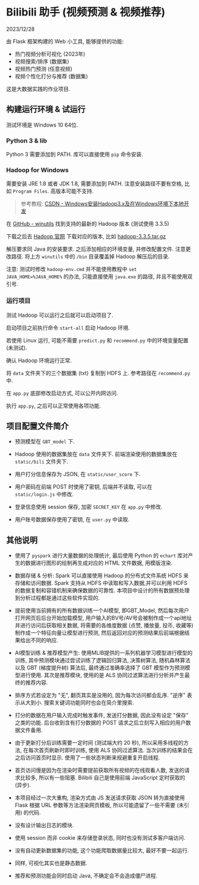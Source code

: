 # Bilibili 助手 (视频预测 & 视频推荐)

2023/12/28

由 Flask 框架构建的 Web 小工具, 能够提供的功能:
- 热门视频分析可视化 (2023年)
- 视频搜索/排序 (数据集)
- 视频热门预测 (任意视频)
- 视频个性化打分与推荐 (数据集)

这是大数据实践的作业项目.

## 构建运行环境 & 试运行

测试环境是 Windows 10 64位.

### Python 3 & lib
Python 3 需要添加到 PATH. 库可以直接使用 `pip` 命令安装.

### Hadoop for Windows
需要安装 JRE 1.8 或者 JDK 1.8, 需要添加到 PATH. 注意安装路径不要有空格, 比如 `Program Files`. 高版本可能不支持.

> 参考教程: [CSDN - Windows安装Hadoop3.x及在Windows环境下本地开发](https://blog.csdn.net/qq_38628046/article/details/124217768)

在 [GitHub - winutils](https://github.com/cdarlint/winutils/tree/master) 找到支持的最新的 Hadoop 版本 (测试使用 3.3.5)

下载之后去 [Hadoop 官网](https://archive.apache.org/dist/hadoop/common/) 下载对应的版本, 比如 [hadoop-3.3.5.tar.gz](https://archive.apache.org/dist/hadoop/common/hadoop-3.3.5/hadoop-3.3.5.tar.gz)

解压要求同 Java 的安装要求. 之后添加相应的环境变量, 并修改配置文件. 注意更改路径. 将上方 `winutils` 中的 `/bin` 目录覆盖掉 Hadoop 解压后的目录.

注意: 测试时修改 `hadoop-env.cmd` 并不能使用教程中 `set JAVA_HOME=%JAVA_HOME%` 的办法, 只能直接使用 `java.exe` 的路径, 并且不能使用双引号.

### 运行项目

测试 Hadoop 可以运行之后就可以启动项目了.

启动项目之前执行命令 `start-all` 启动 Hadoop 环境.

若使用 Linux 运行, 可能不需要 `predict.py` 和 `recommend.py` 中的环境变量配置 (未测试).

确认 Hadoop 环境运行正常.

将 `data` 文件夹下的三个数据集 (txt) 复制到 HDFS 上. 参考路径在 `recommend.py` 中.

在 `app.py` 底部修改启动方式, 可以公开内网访问.

执行 `app.py`, 之后可以正常使用各项功能.

## 项目配置文件简介

- 预测模型在 `GBT_model` 下.

- Hadoop 使用的数据集放在 `data` 文件夹下. 前端渲染使用的数据集放在 `static/bili` 文件夹下.

- 用户打分信息保存为 JSON, 在 `static/user_score` 下.

- 用户密码在前端 POST 时使用了密钥, 后端并不读取, 可以在 `static/login.js` 中修改.

- 登录信息使用 session 保存, 加密 `SECRET_KEY` 在 `app.py` 中修改.

- 用户账号数据保存使用了密钥, 在 `user.py` 中读取.

## 其他说明

- 使用了 `pyspark` 进行大量数据的处理统计, 最后使用 Python 的 `echart` 库对产生的数据进行图形的绘制再生成对应的 HTML 文件数据, 用模版渲染.

- 数据存储 & 分析: Spark 可以直接使用 Hadoop 的分布式文件系统 HDFS 来存储和访问数据. Spark 支持从 HDFS 中读取和写入数据,并可以利用 HDFS 的数据复制和容错机制来确保数据的可靠性. 本项目中设计的所有数据预处理到分析过程都是通过这些软件实现的.

- 提前使用当前拥有的所有数据训练一个AI模型, 即GBT_Model, 然后每次用户打开网页后后台开始加载模型, 用户输入的BV号/AV号会被制作成一个api地址并进行访问后获取相关数据, 将需要的各维度数据 (点赞, 播放量, 投币, 收藏等) 制作成一个特征向量让模型进行预测, 然后返回对应的预测结果后前端根据结果给出不同的响应.

- AI模型训练 & 推荐模型产生: 使用MLIB提供的一系列机器学习模型进行模型的训练, 其中预测模块通过尝试训练了逻辑回归算法, 决策树算法, 随机森林算法以及 GBT (梯度提升树) 算法后, 最终通过准确率选择了 GBT 模型作为预测模型进行使用. 其次是推荐模块, 使用的是 ALS 协同过滤算法进行分析并产生最终的推荐内容.

- 排序方式若设定为 "无", 翻页其实是没用的, 因为每次访问都会乱序. "逆序" 表示从大到小. 搜索关键词功能同时也会在简介里搜索.

- 打分的数据在用户输入完成时触发事件, 发送打分数据, 因此没有设定 "保存" 之类的功能. 后台收到含有打分数据的 POST 请求之后立刻写入相应的用户数据文件备用.

- 由于更新打分后训练需要一定时间 (测试端大约 20 秒), 所以采用多线程的方法, 在每次首页刷新时即时训练, 使用 ALS 协同过滤算法. 当次训练的结果会在之后访问首页时显示. 使用了一些状态判断来规避重复开启线程.

- 首页访问慢是因为在渲染时需要提前获取所有视频的在线观看人数, 发送的请求比较多, 所以有一些阻塞. Bilibili 自己是使用前端 JavaScript 定时获取的 (异步).

- 本项目经过一次大重构, 渲染方式由 JS 发送请求获取 JSON 转为直接使用 Flask 根据 URL 参数等方法渲染网页模板, 所以可能遗留了一些不需要 (未引用) 的代码.

- 没有设计输出日志的模块.

- 使用 session 而非 cookie 来存储登录状态, 同时也没有测试多客户端访问.

- 没有自动更新数据集的功能, 这个功能爬取数据量比较大, 最好不要一起运行.

- 同样, 可视化其实也是静态数据.

- 推荐和预测功能会同时启动 Java, 不确定会不会造成僵尸进程.
